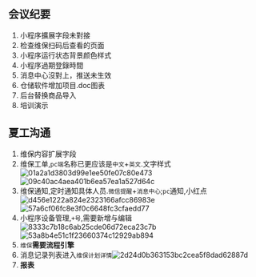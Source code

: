 ## 会议纪要

1. 小程序擴展字段未對接
2. 检查维保扫码后查看的页面
3. 小程序运行状态背景颜色样式
4. 小程序過期登錄時間
5. 消息中心沒對上，推送未生效
6. 仓储软件增加项目.doc图表
7. 后台替换商品导入
8. 培训演示

## 夏工沟通

1. 维保内容扩展字段
1. 维保工单,`pc端`名称已更应该是`中文`+`英文`.文字样式![01a2a1d3803d99e1ee50fe07c80e473](https://github.com/zhenyitech/shenying/assets/6236022/e87f87d2-f807-4dd6-8c77-d2c4f660519a)
![09c40ac4aea401b6ea57ea1a527d64c](https://github.com/zhenyitech/shenying/assets/6236022/193e75fd-69c6-43ff-86a8-51ba2fd38d9b)
1. 维保通知,定时通知具体人员.`微信提醒`+`消息中心`;`pc`通知,小红点![d456e1222a824e2323166afcc86983e](https://github.com/zhenyitech/shenying/assets/6236022/46043c05-d2c3-4f24-a9bf-54ca063fbed8)![57a6cf06fc8e3f0c6648fc3cfaedd77](https://github.com/zhenyitech/shenying/assets/6236022/52936119-d027-41e5-b7d9-d5b487b3d7ee)
2. 小程序设备管理,`+号`,需要新增与编辑![8333c7b18c6ab25cde06d72eca23c7b](https://github.com/zhenyitech/shenying/assets/6236022/e66c77be-9267-4aba-bed2-b272c15ef864)![53a8b4e51c1f23660374c12929ab894](https://github.com/zhenyitech/shenying/assets/6236022/cbb8446b-f631-43d9-8fc3-68fa405a6d4f)
1. `维保`**需要流程引擎**
1. 消息记录列表进入`维保计划详情`![2d24d0b363153bc2cea5f8dad62887d](https://github.com/zhenyitech/shenying/assets/6236022/614b8e0d-acc2-49e6-808a-453af617eff7)
2. **报表**

